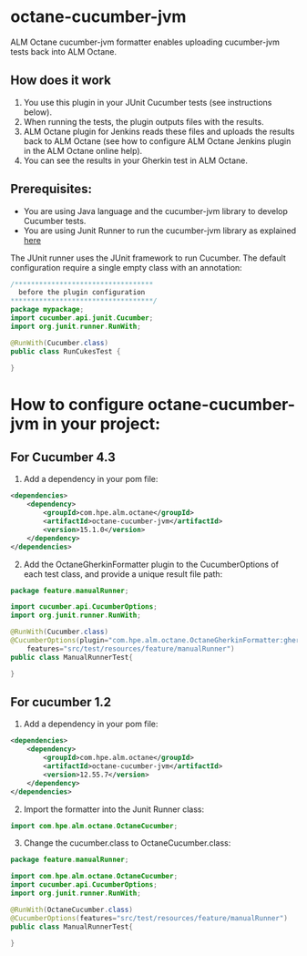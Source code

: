 # octane-cucumber-jvm
ALM Octane cucumber-jvm formatter enables uploading cucumber-jvm tests back into ALM Octane.

## How does it work
1.	You use this plugin in your JUnit Cucumber tests (see instructions below).
2.	When running the tests, the plugin outputs files with the results.
3.	ALM Octane plugin for Jenkins reads these files and uploads the results back to ALM Octane (see how to configure ALM Octane Jenkins plugin in the ALM Octane online help).
4.	You can see the results in your Gherkin test in ALM Octane.

## Prerequisites:
* You are using Java language and the cucumber-jvm library to develop Cucumber tests.
* You are using Junit Runner to run the cucumber-jvm library as explained [here](https://cucumber.io/docs/cucumber/api/#running-cucumber)

The JUnit runner uses the JUnit framework to run Cucumber. The default configuration require a single empty class with an annotation:
```java
/**********************************
  before the plugin configuration
***********************************/
package mypackage;
import cucumber.api.junit.Cucumber;
import org.junit.runner.RunWith;

@RunWith(Cucumber.class)
public class RunCukesTest {

}
```

# How to configure octane-cucumber-jvm in your project:

## For Cucumber 4.3
1. Add a dependency in your pom file:
```xml
<dependencies>
    <dependency>
        <groupId>com.hpe.alm.octane</groupId>
        <artifactId>octane-cucumber-jvm</artifactId>
        <version>15.1.0</version>
    </dependency>
</dependencies>
```

2. Add the OctaneGherkinFormatter plugin to the CucumberOptions of each test class, and provide a unique result file path:
```java
package feature.manualRunner;

import cucumber.api.CucumberOptions;
import org.junit.runner.RunWith;

@RunWith(Cucumber.class)
@CucumberOptions(plugin="com.hpe.alm.octane.OctaneGherkinFormatter:gherkin-results/ManualRunnerTest_OctaneGherkinResults.xml",
    features="src/test/resources/feature/manualRunner")
public class ManualRunnerTest{

}
```

## For cucumber 1.2
1. Add a dependency in your pom file:
```xml
<dependencies>
    <dependency>
        <groupId>com.hpe.alm.octane</groupId>
        <artifactId>octane-cucumber-jvm</artifactId>
        <version>12.55.7</version>
    </dependency>
</dependencies>
```

2. Import the formatter into the Junit Runner class:
```java
import com.hpe.alm.octane.OctaneCucumber;
```

3. Change the cucumber.class to OctaneCucumber.class:
```java
package feature.manualRunner;

import com.hpe.alm.octane.OctaneCucumber;
import cucumber.api.CucumberOptions;
import org.junit.runner.RunWith;

@RunWith(OctaneCucumber.class)
@CucumberOptions(features="src/test/resources/feature/manualRunner")
public class ManualRunnerTest{

}
```
